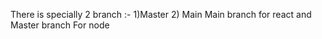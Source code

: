 

There is specially 2 branch :- 
1)Master
2) Main
Main branch for react and Master branch For node 
